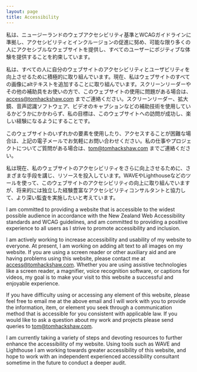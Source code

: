 ```yaml
---
layout: page
title: Accessibility
---
```


私は、ニュージーランドのウェブアクセシビリティ基準とWCAGガイドラインに準拠し、アクセシビリティとインクルージョンの促進に努め、可能な限り多くの人にアクセシブルなウェブサイトを提供し、すべてのユーザーにポジティブな体験を提供することを約束しています。

私は、すべての人に自分のウェブサイトのアクセシビリティとユーザビリティを向上させるために積極的に取り組んでいます。現在、私はウェブサイトのすべての画像にaltテキストを追加することに取り組んでいます。スクリーンリーダーやその他の補助具をお使いの方で、このウェブサイトの使用に問題がある場合は、[access@tomhackshaw.com](mailto:access@tomhackshaw.com) までご連絡ください。スクリーンリーダー、拡大鏡、音声認識ソフトウェア、ビデオのキャプションなどの補助技術を使用しているかどうかにかかわらず、私の目標は、このウェブサイトへの訪問が成功し、楽しい経験になるようにすることです。

このウェブサイトのいずれかの要素を使用したり、アクセスすることが困難な場合は、上記の電子メールでお気軽にお問い合わせください。私の仕事やプロジェクトについてご質問がある場合は、[tom@tomhackshaw.com](mailto:tom@tomhackshaw.com) までご連絡ください。

私は現在、私のウェブサイトのアクセシビリティをさらに向上させるために、さまざまな手段を講じ、リソースを投入しています。WAVEやLighthouseなどのツールを使って、このウェブサイトのアクセシビリティの向上に取り組んでいますが、将来的には独立した経験豊富なアクセシビリティコンサルタントと協力して、より深い監査を実施したいと考えています。

I am committed to providing a website that is accessible to the widest possible audience in accordance with the New Zealand Web Accessibility standards and WCAG guidelines, and am committed to providing a positive experience to all users as I strive to promote accessibility and inclusion.

I am actively working to increase accessibility and usability of my website to everyone. At present, I am working on adding alt text to all images on my website. If you are using a screen reader or other auxiliary aid and are having problems using this website, please contact me at [access@tomhackshaw.com](mailto:access@tomhackshaw.com). Whether you are using assistive technologies like a screen reader, a magnifier, voice recognition software, or captions for videos, my goal is to make your visit to this website a successful and enjoyable experience.

If you have difficulty using or accessing any element of this website, please feel free to email me at the above email and I will work with you to provide the information, item, or element you seek through a communication method that is accessible for you consistent with applicable law. If you would like to ask a question about my work and projects please send queries to [tom@tomhackshaw.com](mailto:tom@tomhackshaw.com).

I am currently taking a variety of steps and devoting resources to further enhance the accessibility of my website. Using tools such as WAVE and Lighthouse I am working towards greater accessibility of this website, and hope to work with an independent experienced accessibility consultant sometime in the future to conduct a deeper audit.

